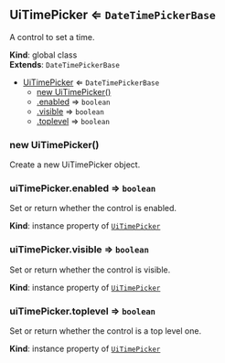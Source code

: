 <a name="UiTimePicker"></a>

## UiTimePicker ⇐ <code>DateTimePickerBase</code>
A control to set a time.

**Kind**: global class  
**Extends**: <code>DateTimePickerBase</code>  

* [UiTimePicker](#UiTimePicker) ⇐ <code>DateTimePickerBase</code>
    * [new UiTimePicker()](#new_UiTimePicker_new)
    * [.enabled](#) ⇒ <code>boolean</code>
    * [.visible](#) ⇒ <code>boolean</code>
    * [.toplevel](#) ⇒ <code>boolean</code>

<a name="new_UiTimePicker_new"></a>

### new UiTimePicker()
Create a new UiTimePicker object.

<a name=""></a>

### uiTimePicker.enabled ⇒ <code>boolean</code>
Set or return whether the control is enabled.

**Kind**: instance property of [<code>UiTimePicker</code>](#UiTimePicker)  
<a name=""></a>

### uiTimePicker.visible ⇒ <code>boolean</code>
Set or return whether the control is visible.

**Kind**: instance property of [<code>UiTimePicker</code>](#UiTimePicker)  
<a name=""></a>

### uiTimePicker.toplevel ⇒ <code>boolean</code>
Set or return whether the control is a top level one.

**Kind**: instance property of [<code>UiTimePicker</code>](#UiTimePicker)  
